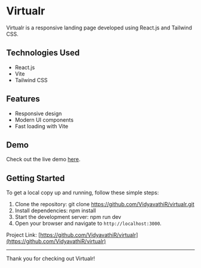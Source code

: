 # Virtualr

Virtualr is a responsive landing page developed using React.js and Tailwind CSS.

## Technologies Used
- React.js
- Vite
- Tailwind CSS

## Features
- Responsive design
- Modern UI components
- Fast loading with Vite

## Demo
Check out the live demo [here](https://virtualr-rho.vercel.app/).

## Getting Started
To get a local copy up and running, follow these simple steps:
1. Clone the repository: git clone https://github.com/VidyavathiR/virtualr.git
2. Install dependencies: npm install
3. Start the development server: npm run dev
4. Open your browser and navigate to `http://localhost:3000`.

Project Link: [https://github.com/VidyavathiR/virtualr](https://github.com/VidyavathiR/virtualr)

---

Thank you for checking out Virtualr!
